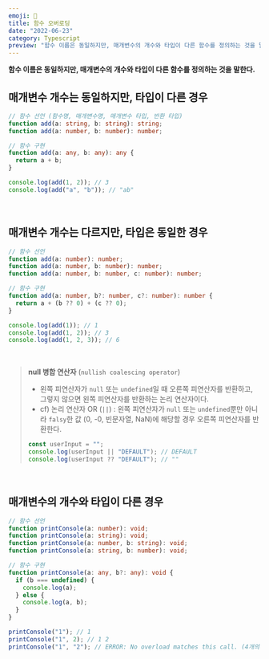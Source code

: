 ```yaml
---
emoji: 🥨
title: 함수 오버로딩
date: "2022-06-23"
category: Typescript
preview: "함수 이름은 동일하지만, 매개변수의 개수와 타입이 다른 함수를 정의하는 것을 말한다. 매개변수 개수는 동일하지만, 타입이 다른 경우 함수 선언 (함수명, 매개변수명, 매개변수 타입, 반환 타입) 매개변수 개수는 다르지만, 타입은 동일한 경우 null 병합 연산자 (nullish coalescing operator) - 왼쪽 피연산자가 null 또는 undefined일 때 오른쪽 피연산자를 반환하고, 그렇지 않으면 왼쪽 피연산자를 반환하는 논리 연산자이다. - cf) 논리 연산자 OR (||) : 왼쪽 피연산자가 null 또는 undefined뿐만 아니라 falsy한 값 (0, -0, 빈문자열, NaN)에 해당할 경우 오른쪽 피연산자를 반환한다."
---
```


**함수 이름은 동일하지만, 매개변수의 개수와 타입이 다른 함수를 정의하는 것을 말한다.**

## 매개변수 개수는 동일하지만, 타입이 다른 경우

```ts
// 함수 선언 (함수명, 매개변수명, 매개변수 타입, 반환 타입)
function add(a: string, b: string): string;
function add(a: number, b: number): number;

// 함수 구현
function add(a: any, b: any): any {
  return a + b;
}

console.log(add(1, 2)); // 3
console.log(add("a", "b")); // "ab"
```

<br/>

## 매개변수 개수는 다르지만, 타입은 동일한 경우

```ts
// 함수 선언
function add(a: number): number;
function add(a: number, b: number): number;
function add(a: number, b: number, c: number): number;

// 함수 구현
function add(a: number, b?: number, c?: number): number {
  return a + (b ?? 0) + (c ?? 0);
}

console.log(add(1)); // 1
console.log(add(1, 2)); // 3
console.log(add(1, 2, 3)); // 6
```

<br/>

> **null 병합 연산자** (`nullish coalescing operator`)
>
> - 왼쪽 피연산자가 `null` 또는 `undefined`일 때 오른쪽 피연산자를 반환하고, 그렇지 않으면 왼쪽 피연산자를 반환하는 논리 연산자이다.
> - cf) 논리 연산자 OR (`||`) : 왼쪽 피연산자가 `null` 또는 `undefined`뿐만 아니라 `falsy`한 값 (0, -0, 빈문자열, NaN)에 해당할 경우 오른쪽 피연산자를 반환한다.
>
> ```ts
> const userInput = "";
> console.log(userInput || "DEFAULT"); // DEFAULT
> console.log(userInput ?? "DEFAULT"); // ""
> ```

<br/>

## 매개변수의 개수와 타입이 다른 경우

```ts
// 함수 선언
function printConsole(a: number): void;
function printConsole(a: string): void;
function printConsole(a: number, b: string): void;
function printConsole(a: string, b: number): void;

// 함수 구현
function printConsole(a: any, b?: any): void {
  if (b === undefined) {
    console.log(a);
  } else {
    console.log(a, b);
  }
}

printConsole("1"); // 1
printConsole("1", 2); // 1 2
printConsole("1", "2"); // ERROR: No overload matches this call. (4개의 함수 선언에서 첫번째와 두번째 매개변수가 문자열인 함수가 존재하지 않기 때문이다.)
```
